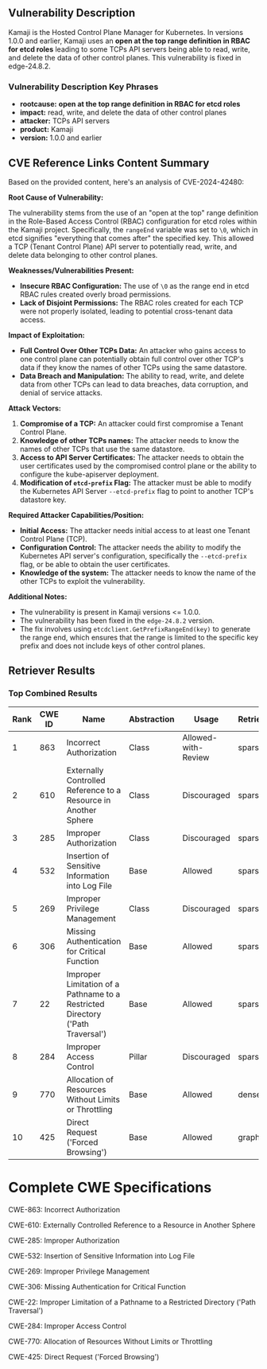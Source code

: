 ## Vulnerability Description
Kamaji is the Hosted Control Plane Manager for Kubernetes. In versions 1.0.0 and earlier, Kamaji uses an **open at the top range definition in RBAC for etcd roles** leading to some TCPs API servers being able to read, write, and delete the data of other control planes. This vulnerability is fixed in edge-24.8.2.

### Vulnerability Description Key Phrases
- **rootcause:** **open at the top range definition in RBAC for etcd roles**
- **impact:** read, write, and delete the data of other control planes
- **attacker:** TCPs API servers
- **product:** Kamaji
- **version:** 1.0.0 and earlier

## CVE Reference Links Content Summary
Based on the provided content, here's an analysis of CVE-2024-42480:

**Root Cause of Vulnerability:**

The vulnerability stems from the use of an "open at the top" range definition in the Role-Based Access Control (RBAC) configuration for etcd roles within the Kamaji project. Specifically, the `rangeEnd` variable was set to `\0`, which in etcd signifies "everything that comes after" the specified key. This allowed a TCP (Tenant Control Plane) API server to potentially read, write, and delete data belonging to other control planes.

**Weaknesses/Vulnerabilities Present:**

-   **Insecure RBAC Configuration:** The use of `\0` as the range end in etcd RBAC rules created overly broad permissions.
-   **Lack of Disjoint Permissions:** The RBAC roles created for each TCP were not properly isolated, leading to potential cross-tenant data access.

**Impact of Exploitation:**

-   **Full Control Over Other TCPs Data:** An attacker who gains access to one control plane can potentially obtain full control over other TCP's data if they know the names of other TCPs using the same datastore.
-   **Data Breach and Manipulation:** The ability to read, write, and delete data from other TCPs can lead to data breaches, data corruption, and denial of service attacks.

**Attack Vectors:**

1.  **Compromise of a TCP:** An attacker could first compromise a Tenant Control Plane.
2.  **Knowledge of other TCPs names:**  The attacker needs to know the names of other TCPs that use the same datastore.
3.  **Access to API Server Certificates:** The attacker needs to obtain the user certificates used by the compromised control plane or the ability to configure the kube-apiserver deployment.
4.  **Modification of `etcd-prefix` Flag:** The attacker must be able to modify the Kubernetes API Server `--etcd-prefix` flag to point to another TCP's datastore key.

**Required Attacker Capabilities/Position:**

-   **Initial Access:** The attacker needs initial access to at least one Tenant Control Plane (TCP).
-   **Configuration Control:** The attacker needs the ability to modify the Kubernetes API server's configuration, specifically the `--etcd-prefix` flag, or be able to obtain the user certificates.
-   **Knowledge of the system:**  The attacker needs to know the name of the other TCPs to exploit the vulnerability.

**Additional Notes:**

- The vulnerability is present in Kamaji versions <= 1.0.0.
- The vulnerability has been fixed in the `edge-24.8.2` version.
- The fix involves using `etcdclient.GetPrefixRangeEnd(key)` to generate the range end, which ensures that the range is limited to the specific key prefix and does not include keys of other control planes.

## Retriever Results

### Top Combined Results

| Rank | CWE ID | Name | Abstraction | Usage  | Retrievers | Individual Scores |
|------|--------|------|-------------|-------|------------|-------------------|
| 1 | 863 | Incorrect Authorization | Class | Allowed-with-Review | sparse | 0.345 |
| 2 | 610 | Externally Controlled Reference to a Resource in Another Sphere | Class | Discouraged | sparse | 0.337 |
| 3 | 285 | Improper Authorization | Class | Discouraged | sparse | 0.329 |
| 4 | 532 | Insertion of Sensitive Information into Log File | Base | Allowed | sparse | 0.328 |
| 5 | 269 | Improper Privilege Management | Class | Discouraged | sparse | 0.327 |
| 6 | 306 | Missing Authentication for Critical Function | Base | Allowed | sparse | 0.321 |
| 7 | 22 | Improper Limitation of a Pathname to a Restricted Directory ('Path Traversal') | Base | Allowed | sparse | 0.320 |
| 8 | 284 | Improper Access Control | Pillar | Discouraged | sparse | 0.320 |
| 9 | 770 | Allocation of Resources Without Limits or Throttling | Base | Allowed | dense | 0.448 |
| 10 | 425 | Direct Request ('Forced Browsing') | Base | Allowed | graph | 0.002 |



# Complete CWE Specifications

CWE-863: Incorrect Authorization

CWE-610: Externally Controlled Reference to a Resource in Another Sphere

CWE-285: Improper Authorization

CWE-532: Insertion of Sensitive Information into Log File

CWE-269: Improper Privilege Management

CWE-306: Missing Authentication for Critical Function

CWE-22: Improper Limitation of a Pathname to a Restricted Directory ('Path Traversal')

CWE-284: Improper Access Control

CWE-770: Allocation of Resources Without Limits or Throttling

CWE-425: Direct Request ('Forced Browsing')